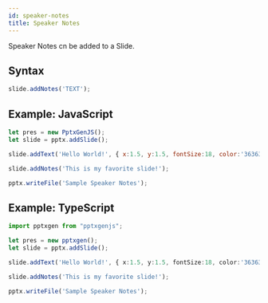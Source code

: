 ```yaml
---
id: speaker-notes
title: Speaker Notes
---
```


Speaker Notes cn be added to a Slide.

## Syntax
```javascript
slide.addNotes('TEXT');
```

## Example: JavaScript
```javascript
let pres = new PptxGenJS();
let slide = pptx.addSlide();

slide.addText('Hello World!', { x:1.5, y:1.5, fontSize:18, color:'363636' });

slide.addNotes('This is my favorite slide!');

pptx.writeFile('Sample Speaker Notes');
```

## Example: TypeScript
```typescript
import pptxgen from "pptxgenjs";

let pres = new pptxgen();
let slide = pptx.addSlide();

slide.addText('Hello World!', { x:1.5, y:1.5, fontSize:18, color:'363636' });

slide.addNotes('This is my favorite slide!');

pptx.writeFile('Sample Speaker Notes');
```
